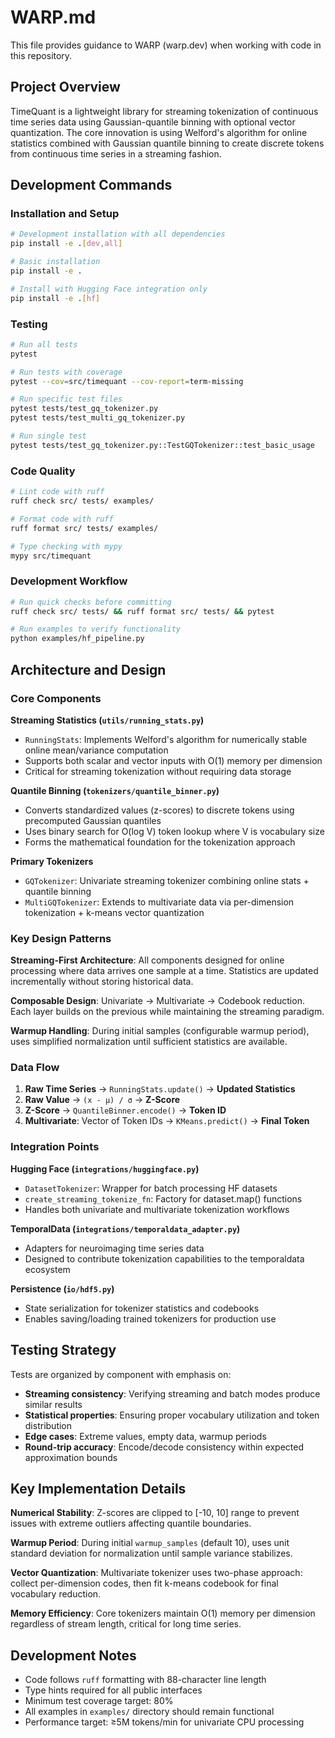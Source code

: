 # WARP.md

This file provides guidance to WARP (warp.dev) when working with code in this repository.

## Project Overview

TimeQuant is a lightweight library for streaming tokenization of continuous time series data using Gaussian-quantile binning with optional vector quantization. The core innovation is using Welford's algorithm for online statistics combined with Gaussian quantile binning to create discrete tokens from continuous time series in a streaming fashion.

## Development Commands

### Installation and Setup
```bash
# Development installation with all dependencies
pip install -e .[dev,all]

# Basic installation
pip install -e .

# Install with Hugging Face integration only
pip install -e .[hf]
```

### Testing
```bash
# Run all tests
pytest

# Run tests with coverage
pytest --cov=src/timequant --cov-report=term-missing

# Run specific test files
pytest tests/test_gq_tokenizer.py
pytest tests/test_multi_gq_tokenizer.py

# Run single test
pytest tests/test_gq_tokenizer.py::TestGQTokenizer::test_basic_usage
```

### Code Quality
```bash
# Lint code with ruff
ruff check src/ tests/ examples/

# Format code with ruff
ruff format src/ tests/ examples/

# Type checking with mypy
mypy src/timequant
```

### Development Workflow
```bash
# Run quick checks before committing
ruff check src/ tests/ && ruff format src/ tests/ && pytest

# Run examples to verify functionality
python examples/hf_pipeline.py
```

## Architecture and Design

### Core Components

**Streaming Statistics (`utils/running_stats.py`)**
- `RunningStats`: Implements Welford's algorithm for numerically stable online mean/variance computation
- Supports both scalar and vector inputs with O(1) memory per dimension
- Critical for streaming tokenization without requiring data storage

**Quantile Binning (`tokenizers/quantile_binner.py`)**
- Converts standardized values (z-scores) to discrete tokens using precomputed Gaussian quantiles
- Uses binary search for O(log V) token lookup where V is vocabulary size
- Forms the mathematical foundation for the tokenization approach

**Primary Tokenizers**
- `GQTokenizer`: Univariate streaming tokenizer combining online stats + quantile binning
- `MultiGQTokenizer`: Extends to multivariate data via per-dimension tokenization + k-means vector quantization

### Key Design Patterns

**Streaming-First Architecture**: All components designed for online processing where data arrives one sample at a time. Statistics are updated incrementally without storing historical data.

**Composable Design**: Univariate → Multivariate → Codebook reduction. Each layer builds on the previous while maintaining the streaming paradigm.

**Warmup Handling**: During initial samples (configurable warmup period), uses simplified normalization until sufficient statistics are available.

### Data Flow

1. **Raw Time Series** → `RunningStats.update()` → **Updated Statistics**
2. **Raw Value** → `(x - μ) / σ` → **Z-Score** 
3. **Z-Score** → `QuantileBinner.encode()` → **Token ID**
4. **Multivariate**: Vector of Token IDs → `KMeans.predict()` → **Final Token**

### Integration Points

**Hugging Face (`integrations/huggingface.py`)**
- `DatasetTokenizer`: Wrapper for batch processing HF datasets
- `create_streaming_tokenize_fn`: Factory for dataset.map() functions
- Handles both univariate and multivariate tokenization workflows

**TemporalData (`integrations/temporaldata_adapter.py`)**
- Adapters for neuroimaging time series data
- Designed to contribute tokenization capabilities to the temporaldata ecosystem

**Persistence (`io/hdf5.py`)**
- State serialization for tokenizer statistics and codebooks
- Enables saving/loading trained tokenizers for production use

## Testing Strategy

Tests are organized by component with emphasis on:
- **Streaming consistency**: Verifying streaming and batch modes produce similar results
- **Statistical properties**: Ensuring proper vocabulary utilization and token distribution
- **Edge cases**: Extreme values, empty data, warmup periods
- **Round-trip accuracy**: Encode/decode consistency within expected approximation bounds

## Key Implementation Details

**Numerical Stability**: Z-scores are clipped to [-10, 10] range to prevent issues with extreme outliers affecting quantile boundaries.

**Warmup Period**: During initial `warmup_samples` (default 10), uses unit standard deviation for normalization until sample variance stabilizes.

**Vector Quantization**: Multivariate tokenizer uses two-phase approach: collect per-dimension codes, then fit k-means codebook for final vocabulary reduction.

**Memory Efficiency**: Core tokenizers maintain O(1) memory per dimension regardless of stream length, critical for long time series.

## Development Notes

- Code follows `ruff` formatting with 88-character line length
- Type hints required for all public interfaces  
- Minimum test coverage target: 80%
- All examples in `examples/` directory should remain functional
- Performance target: ≥5M tokens/min for univariate CPU processing